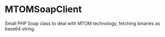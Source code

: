 # MTOMSoapClient
Small PHP Soap class to deal with MTOM technology, fetching binaries as base64 string. 
